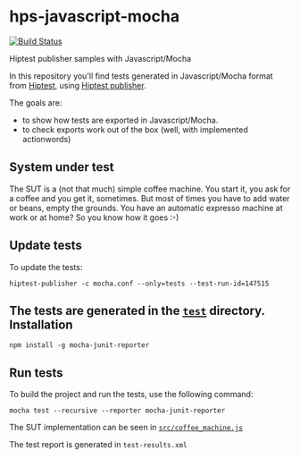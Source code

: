# hps-javascript-mocha

[![Build Status](https://travis-ci.org/donfouetplatini/hps-javascript-mocha.svg?branch=master)](https://travis-ci.org/donfouetplatini/hps-javascript-mocha)

Hiptest publisher samples with Javascript/Mocha

In this repository you'll find tests generated in Javascript/Mocha format from [Hiptest](https://hiptest.net), using [Hiptest publisher](https://github.com/hiptest/hiptest-publisher).

The goals are:

 * to show how tests are exported in Javascript/Mocha.
 * to check exports work out of the box (well, with implemented actionwords)

System under test
------------------

The SUT is a (not that much) simple coffee machine. You start it, you ask for a coffee and you get it, sometimes. But most of times you have to add water or beans, empty the grounds. You have an automatic expresso machine at work or at home? So you know how it goes :-)

Update tests
-------------


To update the tests:

    hiptest-publisher -c mocha.conf --only=tests --test-run-id=147515

The tests are generated in the [``test``](https://github.com/donfouetplatini/hps-javascript-mocha/tree/master/test) directory.
Installation
---------

    npm install -g mocha-junit-reporter
    
    
Run tests
---------


To build the project and run the tests, use the following command:

    mocha test --recursive --reporter mocha-junit-reporter

The SUT implementation can be seen in [``src/coffee_machine.js``](https://github.com/donfouetplatini/hps-javascript-mocha/tree/master/src/coffee_machine.js)

The test report is generated in ```test-results.xml```
